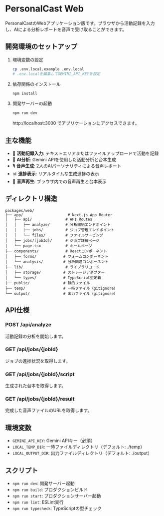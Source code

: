# PersonalCast Web

PersonalCastのWebアプリケーション版です。ブラウザから活動記録を入力し、AIによる分析レポートを音声で受け取ることができます。

## 開発環境のセットアップ

1. 環境変数の設定
   ```bash
   cp .env.local.example .env.local
   # .env.localを編集してGEMINI_API_KEYを設定
   ```

2. 依存関係のインストール
   ```bash
   npm install
   ```

3. 開発サーバーの起動
   ```bash
   npm run dev
   ```

   http://localhost:3000 でアプリケーションにアクセスできます。

## 主な機能

- 📝 **活動記録入力**: テキストエリアまたはファイルアップロードで活動を記録
- 🤖 **AI分析**: Gemini APIを使用した活動分析と台本生成
- 🎙️ **音声生成**: 2人のAIパーソナリティによる音声レポート
- 📊 **進捗表示**: リアルタイムな生成進捗の表示
- 🎵 **音声再生**: ブラウザ内での音声再生と台本表示

## ディレクトリ構造

```
packages/web/
├── app/                    # Next.js App Router
│   ├── api/               # API Routes
│   │   ├── analyze/       # 分析開始エンドポイント
│   │   ├── jobs/          # ジョブ管理エンドポイント
│   │   └── files/         # ファイルサービング
│   ├── jobs/[jobId]/      # ジョブ詳細ページ
│   └── page.tsx           # ホームページ
├── components/            # Reactコンポーネント
│   ├── forms/            # フォームコンポーネント
│   └── analysis/         # 分析関連コンポーネント
├── lib/                   # ライブラリコード
│   ├── storage/          # ストレージアダプター
│   └── types/            # TypeScript型定義
├── public/               # 静的ファイル
├── temp/                 # 一時ファイル（gitignore）
└── output/               # 出力ファイル（gitignore）
```

## API仕様

### POST /api/analyze
活動記録の分析を開始します。

### GET /api/jobs/{jobId}
ジョブの進捗状況を取得します。

### GET /api/jobs/{jobId}/script
生成された台本を取得します。

### GET /api/jobs/{jobId}/result
完成した音声ファイルのURLを取得します。

## 環境変数

- `GEMINI_API_KEY`: Gemini APIキー（必須）
- `LOCAL_TEMP_DIR`: 一時ファイルディレクトリ（デフォルト: ./temp）
- `LOCAL_OUTPUT_DIR`: 出力ファイルディレクトリ（デフォルト: ./output）

## スクリプト

- `npm run dev`: 開発サーバー起動
- `npm run build`: プロダクションビルド
- `npm run start`: プロダクションサーバー起動
- `npm run lint`: ESLint実行
- `npm run typecheck`: TypeScriptの型チェック